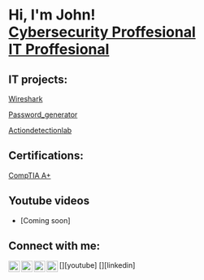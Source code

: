 <h1>Hi, I'm John! <br/><a href="https://www.linkedin.com/in/john-hernandez-539a331a9/">Cybersecurity Proffesional <br/><a href="https://www.linkedin.com/in/john-hernandez-539a331a9/ a>, <a ">IT Proffesional</a></h1>

<h2> IT projects:</h2>

  [Wireshark](https://github.com/John-Hernandez718/Wireshark)
  
  [Password_generator](https://github.com/John-Hernandez718/password_generator)

  [Actiondetectionlab](https://github.com/John-Hernandez718/actiondetectionlab)

<h2> Certifications:</h2>


[CompTIA A+](https://www.credly.com/badges/3c810eff-1b3b-4484-89e7-2a212d2f4f34/public_url)



<h2> Youtube videos</h2>

- [Coming soon]


<h2>  Connect with me:</h2>



[twitter]: 
[youtube]: 
[instagram]: 
[linkedin]: 


[<img align="left" alt="John13Hernandez | YouTube" width="22px" src="https://cdn.jsdelivr.net/npm/simple-icons@v3/icons/youtube.svg" />][youtube]
[<img align="left" alt="john-hernandez-539a331a9/ | Twitter" width="22px" src="https://cdn.jsdelivr.net/npm/simple-icons@v3/icons/twitter.svg" />][twitter]
[<img align="left" alt="john-hernandez-539a331a9/ | LinkedIn" width="22px" src="https://cdn.jsdelivr.net/npm/simple-icons@v3/icons/linkedin.svg" />][linkedin]
[<img align="left" alt="john-hernandez-539a331a9/ | Instagram" width="22px" src="https://cdn.jsdelivr.net/npm/simple-icons@v3/icons/instagram.svg" />][instagram]






